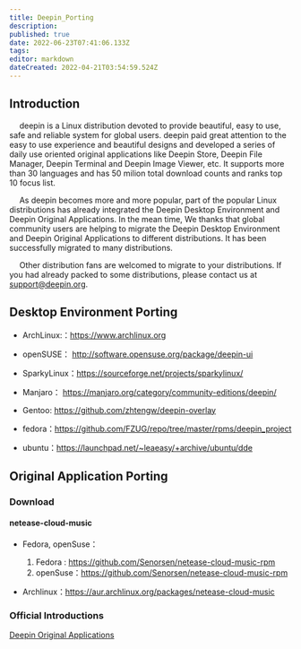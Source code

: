 ```yaml
---
title: Deepin_Porting
description: 
published: true
date: 2022-06-23T07:41:06.133Z
tags: 
editor: markdown
dateCreated: 2022-04-21T03:54:59.524Z
---
```


## Introduction

&emsp; deepin is a Linux distribution devoted to provide beautiful, easy to use, safe and reliable system for global users. deepin paid great attention to the easy to use experience and beautiful designs and developed a series of daily use oriented original applications like Deepin Store, Deepin File Manager, Deepin Terminal and Deepin Image Viewer, etc. It supports more than 30 languages and has 50 milion total download counts and ranks top 10 focus list.

&emsp; As deepin becomes more and more popular, part of the popular Linux distributions has already integrated the Deepin Desktop Environment and Deepin Original Applications. In the mean time, We thanks that global community users are helping to migrate the Deepin Desktop Environment and Deepin Original Applications to different distributions. It has been successfully migrated to many distributions.

&emsp; Other distribution fans are welcomed to migrate to your distributions. If you had already packed to some distributions, please contact us at support@deepin.org.

## Desktop Environment Porting

- ArchLinux:：<https://www.archlinux.org>

- openSUSE： <http://software.opensuse.org/package/deepin-ui>

- SparkyLinux：<https://sourceforge.net/projects/sparkylinux/>

- Manjaro： <https://manjaro.org/category/community-editions/deepin/>

- Gentoo: <https://github.com/zhtengw/deepin-overlay>

- fedora：<https://github.com/FZUG/repo/tree/master/rpms/deepin_project>

- ubuntu：<https://launchpad.net/~leaeasy/+archive/ubuntu/dde>

## Original Application Porting

### Download
#### netease-cloud-music
* Fedora, openSuse：

  1. Fedora : https://github.com/Senorsen/netease-cloud-music-rpm
  2. openSuse：https://github.com/Senorsen/netease-cloud-music-rpm

* Archlinux：https://aur.archlinux.org/packages/netease-cloud-music
  

### Official Introductions

[Deepin Original Applications](https://www.deepin.org/en/original/deepin-installer/)
